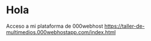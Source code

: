 # Hola
Acceso a mi plataforma de 000webhost https://taller-de-multimedios.000webhostapp.com/index.html